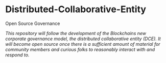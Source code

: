 # Distributed-Collaborative-Entity
Open Source Governance


<i> This repository will follow the development of the Blockchains new corporate governance model, the distributed collaborative entity (DCE). It will become open source once there is a sufficient amount of material for community members and curious folks to reasonably interact with and respond to. </i>
